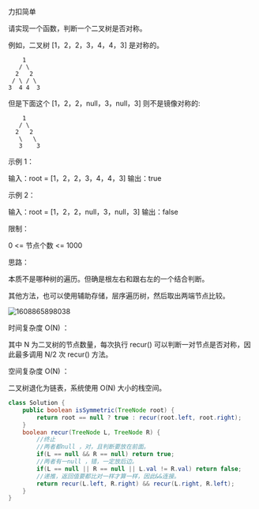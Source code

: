力扣简单



请实现一个函数，判断一个二叉树是否对称。



例如，二叉树 [1，2，2，3，4，4，3] 是对称的。

````
	1
   / \
  2   2
 / \ / \
3  4 4  3
````

但是下面这个 [1，2，2，null，3，null，3] 则不是镜像对称的:

````
	1
   / \
  2   2
   \   \
   3    3
````



 

示例 1：

输入：root = [1，2，2，3，4，4，3]
输出：true



示例 2：

输入：root = [1，2，2，null，3，null，3]
输出：false




限制：

0 <= 节点个数 <= 1000





思路：

本质不是哪种树的遍历。但确是根左右和跟右左的一个结合判断。

其他方法，也可以使用辅助存储，层序遍历树，然后取出两端节点比较。



![1608865898038](F:/项目/Git-md/ZJW-Summary/assets/1608865898038.png)



时间复杂度 O(N) ： 

其中 N 为二叉树的节点数量，每次执行 recur() 可以判断一对节点是否对称，因此最多调用 N/2 次 recur() 方法。

空间复杂度 O(N) ： 

二叉树退化为链表，系统使用 O(N) 大小的栈空间。

````java
class Solution {
    public boolean isSymmetric(TreeNode root) {
        return root == null ? true : recur(root.left, root.right);
    }
    boolean recur(TreeNode L, TreeNode R) {
        //终止
        //两者都null ，对，且判断要放在前面。
        if(L == null && R == null) return true;
        //两者有一null ，错，一定放后边。
        if(L == null || R == null || L.val != R.val) return false;
        //递推，返回值要都比对一样才算一样，因此&&连接。
        return recur(L.left, R.right) && recur(L.right, R.left);
    }
}
````


